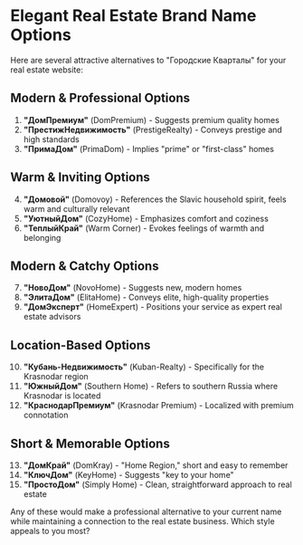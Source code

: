 # Elegant Real Estate Brand Name Options

Here are several attractive alternatives to "Городские Кварталы" for your real estate website:

## Modern & Professional Options

1. **"ДомПремиум"** (DomPremium) - Suggests premium quality homes
2. **"ПрестижНедвижимость"** (PrestigeRealty) - Conveys prestige and high standards
3. **"ПримаДом"** (PrimaDom) - Implies "prime" or "first-class" homes

## Warm & Inviting Options

4. **"Домовой"** (Domovoy) - References the Slavic household spirit, feels warm and culturally relevant
5. **"УютныйДом"** (CozyHome) - Emphasizes comfort and coziness
6. **"ТеплыйКрай"** (Warm Corner) - Evokes feelings of warmth and belonging

## Modern & Catchy Options

7. **"НовоДом"** (NovoHome) - Suggests new, modern homes
8. **"ЭлитаДом"** (ElitaHome) - Conveys elite, high-quality properties
9. **"ДомЭксперт"** (HomeExpert) - Positions your service as expert real estate advisors

## Location-Based Options

10. **"Кубань-Недвижимость"** (Kuban-Realty) - Specifically for the Krasnodar region
11. **"ЮжныйДом"** (Southern Home) - Refers to southern Russia where Krasnodar is located
12. **"КраснодарПремиум"** (Krasnodar Premium) - Localized with premium connotation

## Short & Memorable Options

13. **"ДомКрай"** (DomKray) - "Home Region," short and easy to remember
14. **"КлючДом"** (KeyHome) - Suggests "key to your home"
15. **"ПростоДом"** (Simply Home) - Clean, straightforward approach to real estate

Any of these would make a professional alternative to your current name while maintaining a connection to the real estate business. Which style appeals to you most?